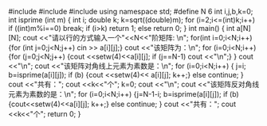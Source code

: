 #include <iostream>
#include <iomanip>
#include <cmath>
using namespace std;
#define N 6
int i,j,b,k=0;
int isprime (int m)
{
	int i;
	double k;
	k=sqrt((double)m);
	for (i=2;i<=(int)k;i++)
		if ((int)m%i==0) break;
	if (i>k) return 1;
		else return 0;
}
int main()
{
	int a[N][N];
	cout <<"请以行的方式输入一个"<<N<<"阶矩阵: \n";
	for(int i=0;i<N;i++)
	{for (int j=0;j<N;j++)
	cin >> a[i][j];}
	cout <<"该矩阵为：\n";
	for (i=0;i<N;i++)
	{for (j=0;j<N;j++)
		{cout <<setw(4)<<a[i][j];
			if (j==N-1)
			cout <<"\n";}
	}
		cout <<"\n";
		cout <<"该矩阵对角线上元素为素数是：\n";
		for (i=0;i<N;i++)
		{
			j=i;
			b=isprime(a[i][j]);
			if (b)
			{cout <<setw(4)<< a[i][j];
			k++;}
			else 
				continue;
		}
		cout <<"共有：";
		cout <<k<<"个";
		k=0;
		cout <<"\n";
		cout <<"该矩阵反对角线元素为素数的是：\n";
		for (i=0;i<N;i++)
		{j=N-1-i;
		b=isprime(a[i][j]);
		if (b)
		{cout<<setw(4)<<a[i][j];
		k++;}
		else 
			continue;
		}
		cout <<"共有：";
		cout <<k<<"个";
		return 0;
}

